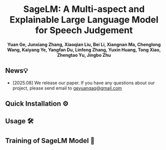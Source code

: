 <h1 align="center">SageLM: A Multi-aspect and Explainable Large Language Model for Speech Judgement</h1>
<!-- SageLM: A Multi-aspect and Explainable Large Language Model for Speech Judgement -->
<h4 align="center"> Yuan Ge, Junxiang Zhang, Xiaoqian Liu, Bei Li, Xiangnan Ma, Chenglong Wang, Kaiyang Ye, Yangfan Du, Linfeng Zhang, Yuxin Huang, Tong Xiao, Zhengtao Yu, Jingbo Zhu</h4>


## News💡
- [2025.08] We release our paper. If you have any questions about our project, please send email to geyuanqaq@gmail.com

## Quick Installation ⚙️


## Usage 🛠



## Training of SageLM Model 📜


